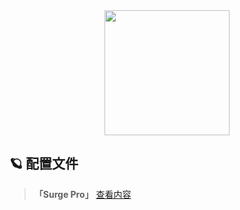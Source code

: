 <div align="center">
 <img src="https://raw.githubusercontent.com/cc63/Surge/main/Module/Surge.png" width="200">
</div>

## 🪐 配置文件
> **「Surge Pro」** [查看内容](https://in.mesl.cloud/#/register?code=YiKXC8T0)

